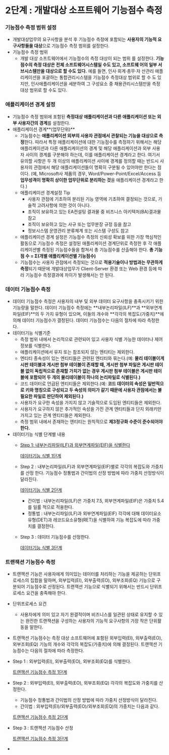 # 2단계 : 개발대상 소프트웨어 기능점수 측정

### 기능점수 측정 범위 설정

- 개발대상업무의 요구사항을 분석 후 기능점수 측정에 포함되는 **사용자의 기능적 요 구사항들을 대상**으로 기능점수 측정 범위를 설정한다.
- 기능점수 측정 범위
    - 개발 대상 소프트웨어에서 기능점수의 측정 대상이 되는 범위 를 설정한다. **기능점수의 측정 대상은 전체 소프트웨어시스템일 수도 있고, 소프트웨 어의 일부 서브시스템만을 대상으로 할 수도 있다.** 예를 들면, 인사·회계·총무·자 산관리 애플리케이션을 포괄하는 통합관리시스템을 기능점수 측정대상 범위로 할 수 도 있지만, 인사애플리케이션을 세분하여 그 구성요소 중 채용관리시스템만을 측정 대상 범위로 할 수도 있다.

### 애플리케이션 경계 설정

- 기능점수 측정 범위에 포함된 **측정대상 애플리케이션과 다른 애플리케이션 또는 외부 사용자간의 경계**를 설정한다.
- 애플리케이션 경계**(업무단위)**
    - 기능점수는 **애플리케이션 외부의 사용자 관점에서 관찰되는 기능을 대상으로 측정**한다. 따라서 특정 애플리케이션에 대한 기능점수를 측정하기 위해서는 해당 애플리케이션과 다른 애플리케이션의 경계 및 해당 애플리케이션과 외부 사용자 사이의 경계를 구분해야 하는데, 이를 애플리케이션 경계라고 한다. 여기서 유의할 사항은 두 개 이상의 애플리케이션 사이에 경계를 정의할 때는 반드시 사용자의 관점에서 해당 애플리케이션들이 명확히 구분될 수 있어야만 한다는 점이다. (예, Microsoft사 제품의 경우, Word/Power-Point/Excel/Access 등 **업무성격이 명확히 상이한 업무단위로 분리하는 것**을 애플리케이션 경계라고 한다.)
    - 애플리케이션 경계설정 Tip
        - 사용자 관점에 기초하여 분리된 기능 영역에 기초하여 결정되는 것으로, 기술적 고려사항에 의한 것이 아니다.
        - 조직이 보유하고 있는 EA컨설팅 결과물 중 비즈니스 아키텍처(BA)결과물 참고
        - 조직이 보유하고 있는 사규 또는 업무분장 규정 등을 참고
        - 정보시스템 운영관리 분류체계 또는 시스템 구성도 참고
    - 애플리케이션 경계 설정은 기능점수 측정의 신뢰성 확보를 위한 가장 핵심적인 활동으로 기능점수 측정은 설정된 애플리케이션 경계단위로 측정한 후 각 애플리케이션별 측정된 기능점수들을 합쳐서 총 기능점수를 산출해야 한다. **총 기능점 수 = Σ(개별 애플리케이션별 기능점수)**
    - 기능점수는 사용자 관점에서 측정되는 것으로 **적용기술이나 방법과는 무관하게 측정**되기 때문에 개발대상업무가 Client-Server 환경 또는 Web 환경 등에 따라 기능점수 측정결과에 차이가 발생해서는 안 된다.

### 데이터 기능점수 측정

- 데이터 기능점수 측정은 사용자의 내부 및 외부 데이터 요구사항을 충족시키기 위한 기능량을 말한다. 데이터 기능점수 측정에는 **내부논리파일(ILF)**과 **외부연계파일(EIF)**의 두 가지 유형이 있으며, 이들의 개수와 **각각의 복잡도(가중치)**에 의해 데이터 기능점수가 결정된다. 데이터 기능점수는 다음의 절차에 따라 측정한다.
- 데이터기능 식별기준
    - 측정 범위 내에서 논리적으로 관련되어 있고 사용자 식별 가능한 데이터나 제어정보를 식별한다.
    - 애플리케이션에서 유지 또는 참조되지 않는 엔티티는 제외한다.
    - 엔티티 종속성이 있는 엔티티들은 관련된 엔티티와 묶는다.(예: **물리 테이블이게시판 테이블과 게시판 첨부 테이블이 존재할 때, 게시판 첨부 파일은 게시판 테이블 없이 독립적으로 존재할 가치가 없는 경우 게시판 첨부 테이블은 게시판 테이블에 포함되어 두 개의 물리테이블이 하나의 논리파일로 식별된다.)**
    - 코드 데이터로 언급된 엔티티들은 제외한다.(예: **코드 데이터의 속성은 일반적으 로 키와 명칭으로 구성되고 두 속성의 의미가 같기 때문에 사용자 관점에서는 불필요한 파일로 판단하여 제외된다.)**
    - 사용자가 요구한 속성을 가지지 않고 기술적으로 도입된 엔티티들은 제외한다.
    - 사용자가 요구하지 않은 추가적인 속성을 가진 관계 엔티티들과 단지 외래키만 가지고 있는 관계 엔티티들은 제외한다.
    - 측정 범위 내에서 존재하는 엔티티는 원칙적으로 **제3정규화 수준이 준수되어야 한다.**
- 데이터기능 식별 단계별 내용
    - [Step 1: 내부논리파일(ILF)과 외부연계파일(EIF)을 식별한다](2%E1%84%83%E1%85%A1%E1%86%AB%E1%84%80%E1%85%A8%20%E1%84%80%E1%85%A2%E1%84%87%E1%85%A1%E1%86%AF%E1%84%83%E1%85%A2%E1%84%89%E1%85%A1%E1%86%BC%20%E1%84%89%E1%85%A9%E1%84%91%E1%85%B3%E1%84%90%E1%85%B3%E1%84%8B%E1%85%B0%E1%84%8B%E1%85%A5%20%E1%84%80%E1%85%B5%E1%84%82%E1%85%B3%E1%86%BC%E1%84%8C%E1%85%A5%E1%86%B7%E1%84%89%E1%85%AE%20%E1%84%8E%E1%85%B3%E1%86%A8%E1%84%8C%E1%85%A5%E1%86%BC%20354568c255fc4a8c8aef22862e2846be/%E1%84%83%E1%85%A6%E1%84%8B%E1%85%B5%E1%84%90%E1%85%A5%E1%84%80%E1%85%B5%E1%84%82%E1%85%B3%E1%86%BC%20%E1%84%89%E1%85%B5%E1%86%A8%E1%84%87%E1%85%A7%E1%86%AF%201%E1%84%83%E1%85%A1%E1%86%AB%E1%84%80%E1%85%A8%20b9bd4de6f1d34b269eb58487215e5dd5.md)

        [데이터기능 식별 1단계](2%E1%84%83%E1%85%A1%E1%86%AB%E1%84%80%E1%85%A8%20%E1%84%80%E1%85%A2%E1%84%87%E1%85%A1%E1%86%AF%E1%84%83%E1%85%A2%E1%84%89%E1%85%A1%E1%86%BC%20%E1%84%89%E1%85%A9%E1%84%91%E1%85%B3%E1%84%90%E1%85%B3%E1%84%8B%E1%85%B0%E1%84%8B%E1%85%A5%20%E1%84%80%E1%85%B5%E1%84%82%E1%85%B3%E1%86%BC%E1%84%8C%E1%85%A5%E1%86%B7%E1%84%89%E1%85%AE%20%E1%84%8E%E1%85%B3%E1%86%A8%E1%84%8C%E1%85%A5%E1%86%BC%20354568c255fc4a8c8aef22862e2846be/%E1%84%83%E1%85%A6%E1%84%8B%E1%85%B5%E1%84%90%E1%85%A5%E1%84%80%E1%85%B5%E1%84%82%E1%85%B3%E1%86%BC%20%E1%84%89%E1%85%B5%E1%86%A8%E1%84%87%E1%85%A7%E1%86%AF%201%E1%84%83%E1%85%A1%E1%86%AB%E1%84%80%E1%85%A8%20b9bd4de6f1d34b269eb58487215e5dd5.md)

    - Step 2 : 내부논리파일(ILF)과 외부연계파일(EIF)별로 각각의 복잡도와 가중치를 산정
    한다. 기능점수 정통법과 간이법의 산정 방법에 따라 가중치 산정방식이 달라진다.

        [데이터기능 식별 2단계](2%E1%84%83%E1%85%A1%E1%86%AB%E1%84%80%E1%85%A8%20%E1%84%80%E1%85%A2%E1%84%87%E1%85%A1%E1%86%AF%E1%84%83%E1%85%A2%E1%84%89%E1%85%A1%E1%86%BC%20%E1%84%89%E1%85%A9%E1%84%91%E1%85%B3%E1%84%90%E1%85%B3%E1%84%8B%E1%85%B0%E1%84%8B%E1%85%A5%20%E1%84%80%E1%85%B5%E1%84%82%E1%85%B3%E1%86%BC%E1%84%8C%E1%85%A5%E1%86%B7%E1%84%89%E1%85%AE%20%E1%84%8E%E1%85%B3%E1%86%A8%E1%84%8C%E1%85%A5%E1%86%BC%20354568c255fc4a8c8aef22862e2846be/%E1%84%83%E1%85%A6%E1%84%8B%E1%85%B5%E1%84%90%E1%85%A5%E1%84%80%E1%85%B5%E1%84%82%E1%85%B3%E1%86%BC%20%E1%84%89%E1%85%B5%E1%86%A8%E1%84%87%E1%85%A7%E1%86%AF%202%E1%84%83%E1%85%A1%E1%86%AB%E1%84%80%E1%85%A8%20ef14a2d7ff614dda83217ca9d52e74bd.md)

        - 간이법 : 내부논리파일(ILF)은 가중치 7.5, 외부연계파일(EIF)은 가중치 5.4를 일률
        적으로 적용한다.
        - 정통법 : 내부논리파일(ILF)과 외부연계파일(EIF) 각각에 대해 데이터요소유형(DET)과 레코드요소유형(RET)을 식별하여 기능 복잡도에 따라 가중치를 결정한다.
    - Step 3 : 데이터 기능점수를 산정한다.

        [데이터기능 식별 3단계](2%E1%84%83%E1%85%A1%E1%86%AB%E1%84%80%E1%85%A8%20%E1%84%80%E1%85%A2%E1%84%87%E1%85%A1%E1%86%AF%E1%84%83%E1%85%A2%E1%84%89%E1%85%A1%E1%86%BC%20%E1%84%89%E1%85%A9%E1%84%91%E1%85%B3%E1%84%90%E1%85%B3%E1%84%8B%E1%85%B0%E1%84%8B%E1%85%A5%20%E1%84%80%E1%85%B5%E1%84%82%E1%85%B3%E1%86%BC%E1%84%8C%E1%85%A5%E1%86%B7%E1%84%89%E1%85%AE%20%E1%84%8E%E1%85%B3%E1%86%A8%E1%84%8C%E1%85%A5%E1%86%BC%20354568c255fc4a8c8aef22862e2846be/%E1%84%83%E1%85%A6%E1%84%8B%E1%85%B5%E1%84%90%E1%85%A5%E1%84%80%E1%85%B5%E1%84%82%E1%85%B3%E1%86%BC%20%E1%84%89%E1%85%B5%E1%86%A8%E1%84%87%E1%85%A7%E1%86%AF%203%E1%84%83%E1%85%A1%E1%86%AB%E1%84%80%E1%85%A8%202c1a755cbc8a476486ab7a9d4be33cae.md)

### 트랜잭션 기능점수 측정

- 트랜잭션 기능은 사용자에게 의미있는 데이터를 처리하는 기능을 제공하는 단위프로세스의 집합을 말하며, 외부입력(EI), 외부출력(EO), 외부조회(EQ) 기능으로 구분되어 기능점수로 산정된다. 트랜잭션 기능으로 식별되기 위해서는 반드시 단위프로세스 요건을 충족해야 한다.
- 단위프로세스 요건
    - 사용자에게 의미 있고 자기 완결적이며 비즈니스를 일관된 상태로 유지할 수 있는 완전한 트랜잭션을 구성하는 사용자의 기능적 요구사항의 가장 작은 단위활동을 말한다.
- 트랜잭션 기능점수는 측정 대상 소프트웨어에 포함된 외부입력(EI), 외부출력(EO), 외부조회(EQ) 기능의 개수와 각각의 복잡도(가중치)에 의해 결정된다. 트랜잭션 기능점수는 다음의 절차에 따라 측정한다.
- Step 1 : 외부입력(EI), 외부출력(EO), 외부조회(EQ)를 식별한다.

    [트랜잭션 기능점수 측정 1단계](2%E1%84%83%E1%85%A1%E1%86%AB%E1%84%80%E1%85%A8%20%E1%84%80%E1%85%A2%E1%84%87%E1%85%A1%E1%86%AF%E1%84%83%E1%85%A2%E1%84%89%E1%85%A1%E1%86%BC%20%E1%84%89%E1%85%A9%E1%84%91%E1%85%B3%E1%84%90%E1%85%B3%E1%84%8B%E1%85%B0%E1%84%8B%E1%85%A5%20%E1%84%80%E1%85%B5%E1%84%82%E1%85%B3%E1%86%BC%E1%84%8C%E1%85%A5%E1%86%B7%E1%84%89%E1%85%AE%20%E1%84%8E%E1%85%B3%E1%86%A8%E1%84%8C%E1%85%A5%E1%86%BC%20354568c255fc4a8c8aef22862e2846be/%E1%84%90%E1%85%B3%E1%84%85%E1%85%A2%E1%86%AB%E1%84%8C%E1%85%A2%E1%86%A8%E1%84%89%E1%85%A7%E1%86%AB%20%E1%84%80%E1%85%B5%E1%84%82%E1%85%B3%E1%86%BC%E1%84%8C%E1%85%A5%E1%86%B7%E1%84%89%E1%85%AE%20%E1%84%8E%E1%85%B3%E1%86%A8%E1%84%8C%E1%85%A5%E1%86%BC%201%E1%84%83%E1%85%A1%E1%86%AB%E1%84%80%E1%85%A8%205fcbc9072487483299f921ca889cb216.md)

- Step 2 : 외부입력(EI), 외부출력(EO), 외부조회(EQ) 각각의 복잡도와 가중치를 산정한다.
    - 기능점수 정통법과 간이법의 산정 방법에 따라 가중치 산정방식이 달라진다.
    - 간이법 : 외부입력(EI)/외부출력(EO)/외부조회(EQ)의 가중치는 다음과 같다.

    [트랜잭션 기능점수 측정 2단계](2%E1%84%83%E1%85%A1%E1%86%AB%E1%84%80%E1%85%A8%20%E1%84%80%E1%85%A2%E1%84%87%E1%85%A1%E1%86%AF%E1%84%83%E1%85%A2%E1%84%89%E1%85%A1%E1%86%BC%20%E1%84%89%E1%85%A9%E1%84%91%E1%85%B3%E1%84%90%E1%85%B3%E1%84%8B%E1%85%B0%E1%84%8B%E1%85%A5%20%E1%84%80%E1%85%B5%E1%84%82%E1%85%B3%E1%86%BC%E1%84%8C%E1%85%A5%E1%86%B7%E1%84%89%E1%85%AE%20%E1%84%8E%E1%85%B3%E1%86%A8%E1%84%8C%E1%85%A5%E1%86%BC%20354568c255fc4a8c8aef22862e2846be/%E1%84%90%E1%85%B3%E1%84%85%E1%85%A2%E1%86%AB%E1%84%8C%E1%85%A2%E1%86%A8%E1%84%89%E1%85%A7%E1%86%AB%20%E1%84%80%E1%85%B5%E1%84%82%E1%85%B3%E1%86%BC%E1%84%8C%E1%85%A5%E1%86%B7%E1%84%89%E1%85%AE%20%E1%84%8E%E1%85%B3%E1%86%A8%E1%84%8C%E1%85%A5%E1%86%BC%202%E1%84%83%E1%85%A1%E1%86%AB%E1%84%80%E1%85%A8%20fa6a76b194d5463ea63159d0af761005.md)

- Step 3 : 트랜잭션 기능점수 산정

    [트랜잭션 기능점수 측정 3단계](2%E1%84%83%E1%85%A1%E1%86%AB%E1%84%80%E1%85%A8%20%E1%84%80%E1%85%A2%E1%84%87%E1%85%A1%E1%86%AF%E1%84%83%E1%85%A2%E1%84%89%E1%85%A1%E1%86%BC%20%E1%84%89%E1%85%A9%E1%84%91%E1%85%B3%E1%84%90%E1%85%B3%E1%84%8B%E1%85%B0%E1%84%8B%E1%85%A5%20%E1%84%80%E1%85%B5%E1%84%82%E1%85%B3%E1%86%BC%E1%84%8C%E1%85%A5%E1%86%B7%E1%84%89%E1%85%AE%20%E1%84%8E%E1%85%B3%E1%86%A8%E1%84%8C%E1%85%A5%E1%86%BC%20354568c255fc4a8c8aef22862e2846be/%E1%84%90%E1%85%B3%E1%84%85%E1%85%A2%E1%86%AB%E1%84%8C%E1%85%A2%E1%86%A8%E1%84%89%E1%85%A7%E1%86%AB%20%E1%84%80%E1%85%B5%E1%84%82%E1%85%B3%E1%86%BC%E1%84%8C%E1%85%A5%E1%86%B7%E1%84%89%E1%85%AE%20%E1%84%8E%E1%85%B3%E1%86%A8%E1%84%8C%E1%85%A5%E1%86%BC%203%E1%84%83%E1%85%A1%E1%86%AB%E1%84%80%E1%85%A8%20453aa175cfb74cb091f36fb564b69194.md)

-